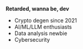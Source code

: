 **Retarded, wanna be, dev**
- Crypto degen since 2021
- AI/ML/LLM enthusiasts
- Data analysis newbie
- Cybersecurity
<!---
jacksongreyrat/jacksongreyrat is a ✨ special ✨ repository because its `README.md` (this file) appears on your GitHub profile.
You can click the Preview link to take a look at your changes.
--->
